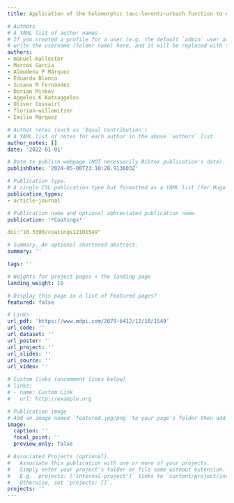 ```yaml
---
title: Application of the holomorphic tauc-lorentz-urbach function to extract the optical constants of amorphous semiconductor thin films

# Authors
# A YAML list of author names
# If you created a profile for a user (e.g. the default `admin` user at `content/authors/admin/`), 
# write the username (folder name) here, and it will be replaced with their full name and linked to their profile.
authors:
- manuel-ballester
- Marcos Garcı́a
- Almudena P Márquez
- Eduardo Blanco
- Susana M Fernández
- Dorian Minkov
- Aggelos K Katsaggelos
- Oliver Cossairt
- florian-willomitzer
- Emilio Márquez

# Author notes (such as 'Equal Contribution')
# A YAML list of notes for each author in the above `authors` list
author_notes: []
date: '2022-01-01'

# Date to publish webpage (NOT necessarily Bibtex publication's date).
publishDate: '2024-05-08T23:10:28.913603Z'

# Publication type.
# A single CSL publication type but formatted as a YAML list (for Hugo requirements).
publication_types:
- article-journal

# Publication name and optional abbreviated publication name.
publication: '*Coatings*'

doi:"10.3390/coatings12101549"

# Summary. An optional shortened abstract.
summary: ''

tags: ''

# Weights for project pages + the landing page
landing_weight: 10

# Display this page in a list of Featured pages?
featured: false

# Links
url_pdf: 'https://www.mdpi.com/2079-6412/12/10/1549'
url_code: ''
url_dataset: ''
url_poster: ''
url_project: ''
url_slides: ''
url_source: ''
url_video: ''

# Custom links (uncomment lines below)
# links:
# - name: Custom Link
#   url: http://example.org

# Publication image
# Add an image named `featured.jpg/png` to your page's folder then add a caption below.
image:
  caption: ''
  focal_point: ''
  preview_only: false

# Associated Projects (optional).
#   Associate this publication with one or more of your projects.
#   Simply enter your project's folder or file name without extension.
#   E.g. `projects: ['internal-project']` links to `content/project/internal-project/index.md`.
#   Otherwise, set `projects: []`.
projects: ''
---
```


